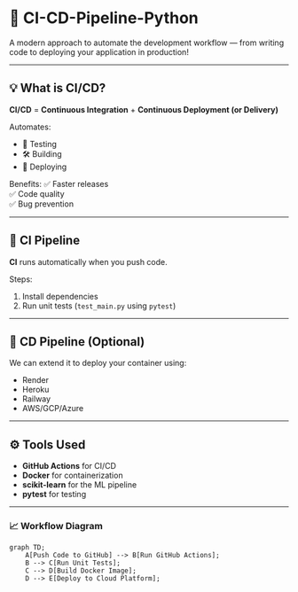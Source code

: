 # 🚀 CI-CD-Pipeline-Python

A modern approach to automate the development workflow — from writing code to deploying your application in production!

--- 

## 💡 What is CI/CD?

**CI/CD** = **Continuous Integration** + **Continuous Deployment (or Delivery)** 

Automates:  

- 🧪 Testing  
- 🛠️ Building  
- 🚀 Deploying  

Benefits:
✅ Faster releases  
✅ Code quality  
✅ Bug prevention  

---

## 🔄 CI Pipeline

**CI** runs automatically when you push code.

Steps:
1. Install dependencies
2. Run unit tests (`test_main.py` using `pytest`)

---

## 🚀 CD Pipeline (Optional)

We can extend it to deploy your container using:

- Render
- Heroku
- Railway
- AWS/GCP/Azure

---

## ⚙️ Tools Used

- **GitHub Actions** for CI/CD
- **Docker** for containerization
- **scikit-learn** for the ML pipeline
- **pytest** for testing

---

### 📈 Workflow Diagram

```mermaid
graph TD;
    A[Push Code to GitHub] --> B[Run GitHub Actions];
    B --> C[Run Unit Tests];
    C --> D[Build Docker Image];   
    D --> E[Deploy to Cloud Platform]; 
  
